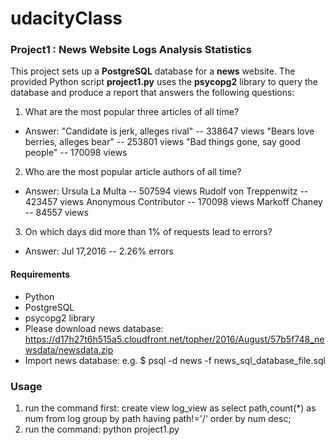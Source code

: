 # udacityClass
### Project1 : News Website Logs Analysis Statistics
This project sets up a **PostgreSQL** database for a **news** website.
The provided Python script **project1.py** uses the **psycopg2** library to query the database and produce a report that answers the following questions:
1. What are the most popular three articles of all time?
- Answer:
"Candidate is jerk, alleges rival" -- 338647 views
"Bears love berries, alleges bear" -- 253801 views
"Bad things gone, say good people" -- 170098 views
2. Who are the most popular article authors of all time?
- Answer:
Ursula La Multa -- 507594 views
Rudolf von Treppenwitz -- 423457 views
Anonymous Contributor -- 170098 views
Markoff Chaney -- 84557 views
3. On which days did more than 1% of requests lead to errors?
- Answer:
Jul 17,2016 -- 2.26% errors
#### Requirements
- Python
- PostgreSQL
- psycopg2 library
- Please download news database: https://d17h27t6h515a5.cloudfront.net/topher/2016/August/57b5f748_newsdata/newsdata.zip
- Import news database: e.g. $ psql -d news -f news_sql_database_file.sql
### Usage
1. run the command first: create view log_view as select path,count(*) as num from log group by path having path!='/' order by num desc;
2. run the command: python project1.py
